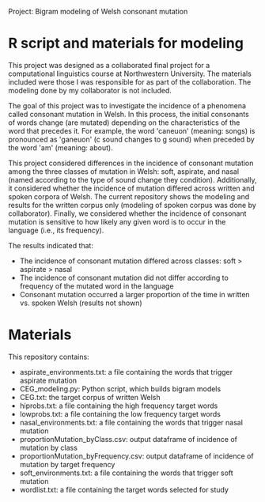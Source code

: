 Project: Bigram modeling of Welsh consonant mutation

# R script and materials for modeling

This project was designed as a collaborated final project for a computational linguistics 
course at Northwestern University. The materials included were those I was responsible for 
as part of the collaboration. The modeling done by my collaborator is not included.

The goal of this project was to investigate the incidence of a phenomena called consonant 
mutation in Welsh. In this process, the initial consonants of words change (are mutated) 
depending on the characteristics of the word that precedes it. For example, the word 'caneuon' 
(meaning: songs) is pronounced as 'ganeuon' (c sound changes to g sound) when preceded by 
the word 'am' (meaning: about).

This project considered differences in the incidence of consonant mutation among the three 
classes of mutation in Welsh: soft, aspirate, and nasal (named according to the type of sound 
change they condition). Additionally, it considered whether the incidence of mutation differed 
across written and spoken corpora of Welsh. The current repository shows the modeling and results 
for the written corpus only (modeling of spoken corpus was done by collaborator). Finally, 
we considered whether the incidence of consonant mutation is sensitive to how likely any given word 
is to occur in the language (i.e., its frequency). 

The results indicated that:
* The incidence of consonant mutation differed across classes: soft > aspirate > nasal
* The incidence of consonant mutation did not differ according to frequency of the mutated 
word in the language
* Consonant mutation occurred a larger proportion of the time in written vs. spoken Welsh 
(results not shown)

# Materials

This repository contains:
* aspirate_environments.txt: a file containing the words that trigger aspirate mutation
* CEG_modeling.py: Python script, which builds bigram models
* CEG.txt: the target corpus of written Welsh
* hiprobs.txt: a file containing the high frequency target words
* lowprobs.txt: a file containing the low frequency target words
* nasal_environments.txt: a file containing the words that trigger nasal mutation
* proportionMutation_byClass.csv: output dataframe of incidence of mutation by class
* proportionMutation_byFrequency.csv: output dataframe of incidence of mutation by target frequency
* soft_environments.txt: a file containing the words that trigger soft mutation
* wordlist.txt: a file containing the target words selected for study